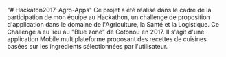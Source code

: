 "# Hackaton2017-Agro-Apps" 
Ce projet a été réalisé dans le cadre de la participation de mon équipe au Hackathon, un challenge de proposition d'application dans le domaine de l'Agriculture, la Santé et la Logistique. Ce Challenge a eu lieu au "Blue zone" de Cotonou en 2017.
Il s'agit d'une application Mobile multiplateforme proposant des recettes de cuisines basées sur les ingrédients sélectionnées par l'utilisateur.
